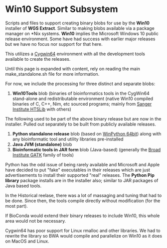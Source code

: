 # Win10 Support Subsystem

Scripts and files to support creating binary blobs for use by the **Win10** installer of **WGS Extract**.  Similar to making blobs available via a package manager on *Nix systems. **Win10** implies the Microsoft Windows 10 public release environment. Some have had success with earlier major releases but we have no focus nor support for that here. 

This utilizes a [Cygwin64](https://cygwin.com/) environment with all the development tools available to create the releases.

Until this page is expanded with content, rely on reading the main make_standalone.sh file for more information.

For now, we include the processing for three distinct and separate blobs:
1. **Win10Tools** blob (binaries of bioinformatics tools in the CygWin64 stand-alone and redistributable environment (native Win10 compiled binaries of C, C++, Nim, etc sourced programs; mainly from [Sanger Institute HTSLib](http://www.htslib.org/) with others)

The following used to be part of the above binary release but are now in the installer.  Pulled out separately to be built from publicly available releases.
1. **Python standalone release** blob (based on [WinPython 64bit](https://winpython.github.io/)) along with any bioinformatic tool and utility libraries pre-installed
2. **Java JVM (standalone)** blob 
3. **Bioinformatic tools in JAR form** blob (Java-based) (generally the [Broad Institute GATK](https://gatk.broadinstitute.org/hc/en-us) family of tools) 

Python has the odd issue of being rarely available and Microsoft and Apple have decided to put "fake" executables in their releases which are just advertisements to install their supported "real" releases.  The **Python Pip library** package installs are in the installer also; similar to JAR packages of Java based tools.

In the Historical reelase, there was a lot of massaging and tuning that had to be done.  Since then, the tools compile directly without modification (for the most part).

If BioConda would extend their binary releases to include Win10, this whole area would not be necessary.

Cygwin64 has poor support for Linux rmalloc and other libraries.  We had to rewrite the library so BWA would compile and parallelize on Win10 as it does on MacOS and Linux.
